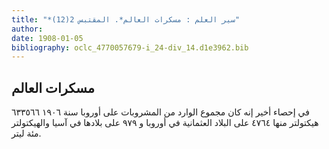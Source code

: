 ```yaml
---
title: "*سير العلم : مسكرات العالم*. المقتبس 2(12)"
author: 
date: 1908-01-05
bibliography: oclc_4770057679-i_24-div_14.d1e3962.bib
---
```




##  مسكرات العالم 


 في إحصاء أخير إنه كان مجموع الوارد من المشروبات على أوروبا سنة  ١٩٠٦  ٦٣٣٥٦٦  هيكتولتر منها  ٤٧٦٤  على البلاد العثمانية في أوروبا و  ٩٧٩  على بلادها في آسيا والهيكتولتر  مئة  ليتر. 
